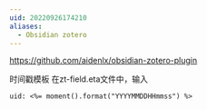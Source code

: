 ```yaml
---
uid: 20220926174210
aliases:
  - Obsidian zotero
---
```

https://github.com/aidenlx/obsidian-zotero-plugin

时间戳模板
在zt-field.eta文件中，输入
```
uid: <%= moment().format("YYYYMMDDHHmmss") %>
```